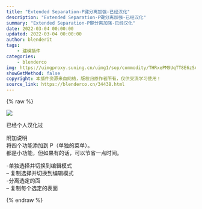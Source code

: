 ```yaml
---
title: "Extended Separation-P键分离加强-已经汉化"
description: "Extended Separation-P键分离加强-已经汉化"
summary: "Extended Separation-P键分离加强-已经汉化"
date: 2022-03-04 00:00:00
updated: 2022-03-04 00:00:00
author: blenderit
tags: 
    - 建模插件
categories:
    - blenderco
img: https://uimgproxy.suning.cn/uimg1/sop/commodity/THRxePM9UqTT8E6zSASWRw.png
showGetMethod: false
copyright: 本插件资源来自网络，版权归原作者所有，仅供交流学习使用！
source_link: https://blenderco.cn/34438.html
---
```


{% raw %}
<p><img src="https://uimgproxy.suning.cn/uimg1/sop/commodity/THRxePM9UqTT8E6zSASWRw.png"></p><p>已经个人汉化过</p><p>附加说明<br>
将四个功能添加到 P（单独的菜单）。<br>
都是小功能，但如果有的话，可以节省一点时间。</p><p>-单独选择并切换到编辑模式<br>
– 复制选择并切换到编辑模式<br>
-分离选定的面<br>
– 复制每个选定的表面</p>
<div style="display: none">blenderco</div>
{% endraw %}